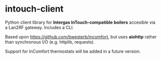 # intouch-client

Python client library for **Intergas InTouch-compatible boilers** accesible via a Lan2RF gateway. Includes a CLI. 

Based upon https://github.com/bwesterb/incomfort, but uses **aiohttp** rather than synchronous I/O (e.g. httplib, requests). 

Support for InComfort thermostats will be added in a future version.
